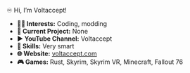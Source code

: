 ♾️ Hi, I’m Voltaccept!

- **👨‍💻 Interests:** Coding, modding
- **📄 Current Project:** None
- **▶️ YouTube Channel:** Voltaccept
- **🧠 Skills:** Very smart
- **🌐 Website:** [voltaccept.com](http://www.voltaccept.com)
- **🎮 Games:** Rust, Skyrim, Skyrim VR, Minecraft, Fallout 76

<!---
VoltacceptYT/VoltacceptYT is a ✨ special ✨ repository because its `README.md` (this file) appears on your GitHub profile.
You can click the Preview link to take a look at your changes.
--->
